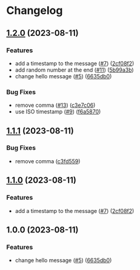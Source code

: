 # Changelog

## [1.2.0](https://github.com/loderunner/devexp-flow/compare/1.1.1...1.2.0) (2023-08-11)


### Features

* add a timestamp to the message ([#7](https://github.com/loderunner/devexp-flow/issues/7)) ([2cf08f2](https://github.com/loderunner/devexp-flow/commit/2cf08f2c5b2c22923ce08acb18404f6a9950b139))
* add random number at the end ([#11](https://github.com/loderunner/devexp-flow/issues/11)) ([5b99a3b](https://github.com/loderunner/devexp-flow/commit/5b99a3b4ee92825ed419d87a904d2f8452e95865))
* change hello message ([#5](https://github.com/loderunner/devexp-flow/issues/5)) ([6635db0](https://github.com/loderunner/devexp-flow/commit/6635db08e553a97be27e7d050c4591a247245aee))


### Bug Fixes

* remove comma ([#13](https://github.com/loderunner/devexp-flow/issues/13)) ([c3e7c06](https://github.com/loderunner/devexp-flow/commit/c3e7c065ae8fad5ab7f98fa86a1b26be607c6a86))
* use ISO timestamp ([#9](https://github.com/loderunner/devexp-flow/issues/9)) ([f6a5870](https://github.com/loderunner/devexp-flow/commit/f6a587085ed96bf2a319265c1a346dfbda9a9867))

## [1.1.1](https://github.com/loderunner/devexp-flow/compare/1.1.0...1.1.1) (2023-08-11)


### Bug Fixes

* remove comma ([c3fd559](https://github.com/loderunner/devexp-flow/commit/c3fd559e7cae8cfc33e7367f19fd93b085f23faa))

## [1.1.0](https://github.com/loderunner/devexp-flow/compare/1.0.0...1.1.0) (2023-08-11)


### Features

* add a timestamp to the message ([#7](https://github.com/loderunner/devexp-flow/issues/7)) ([2cf08f2](https://github.com/loderunner/devexp-flow/commit/2cf08f2c5b2c22923ce08acb18404f6a9950b139))

## 1.0.0 (2023-08-11)


### Features

* change hello message ([#5](https://github.com/loderunner/devexp-flow/issues/5)) ([6635db0](https://github.com/loderunner/devexp-flow/commit/6635db08e553a97be27e7d050c4591a247245aee))
